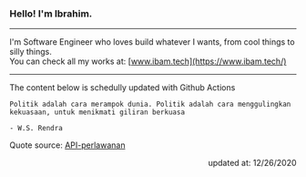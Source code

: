 <h3>Hello! I'm Ibrahim.</h3>

---

I'm Software Engineer who loves build whatever I wants, from cool things to silly things. <br>
You can check all my works at: [www.ibam.tech](https://www.ibam.tech/)

---

The content below is schedully updated with Github Actions

    Politik adalah cara merampok dunia. Politik adalah cara menggulingkan kekuasaan, untuk menikmati giliran berkuasa

    - W.S. Rendra

Quote source: [API-perlawanan](https://github.com/ibamibrhm/api-perlawanan)

<div dir="rtl">
updated at: 12/26/2020
</div>